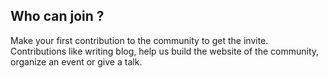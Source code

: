 ## Who can join ?

Make your first contribution to the community to get the invite. Contributions like writing blog, help us build the website of the community, organize an event or give a talk.
